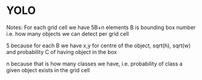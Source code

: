 # YOLO


Notes: For each grid cell we have 5B+n elements
B is bounding box number i.e. how many objects we can detect per grid cell

5 because for each B we have x,y for centre of the object, sqrt(h), sqrt(w) and probability C of having object in the box

n because that is how many classes we have, i.e. probability of class a given object exists in the grid cell
